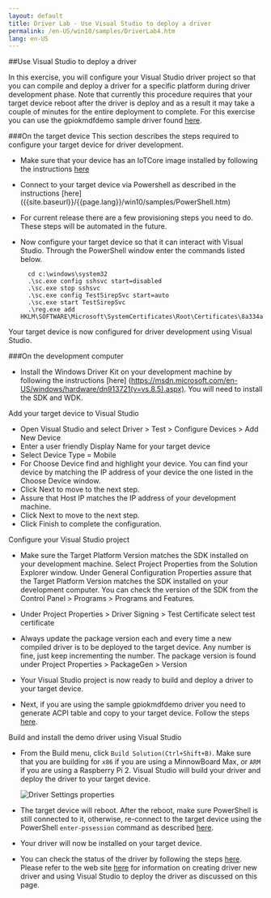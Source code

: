 ```yaml
---
layout: default
title: Driver Lab - Use Visual Studio to deploy a driver
permalink: /en-US/win10/samples/DriverLab4.htm
lang: en-US
---
```


##Use Visual Studio to deploy a driver 

In this exercise, you will configure your Visual Studio driver project so that you can compile and deploy a driver for a specific platform during driver development phase.  Note that currently this procedure requires that your target device reboot after the driver is deploy and as a result it may take a couple of minutes for the entire deployment to complete.
For this exercise you can use the gpiokmdfdemo sample driver found [here](https://github.com/ms-iot/samples/tree/develop/DriverSamples).

###On the target device
This section describes the steps required to configure your target device for driver development.

* Make sure that your device has an IoTCore image installed by following the instructions [here]({{site.baseurl}}/{{page.lang}}/GetStarted.htm)
* Connect to your target device via Powershell as described in the instructions [here] ({{site.baseurl}}/{{page.lang}}/win10/samples/PowerShell.htm)
* For current release there are a few provisioning steps you need to do.  These steps will be automated in the future.
* Now configure your target device so that it can interact with Visual Studio.  Through the PowerShell window enter the commands listed below.
		
		cd c:\windows\system32
		.\sc.exe config sshsvc start=disabled
		.\sc.exe stop sshsvc
		.\sc.exe config TestSirepSvc start=auto
		.\sc.exe start TestSirepSvc
		.\reg.exe add HKLM\SOFTWARE\Microsoft\SystemCertificates\Root\Certificates\8a334aa8052dd244a647306a76b8178fa215f344
		
Your target device is now configured for driver development using Visual Studio.

###On the development computer

* Install the Windows Driver Kit on your development machine by following the instructions [here] (https://msdn.microsoft.com/en-US/windows/hardware/dn913721(v=vs.8.5).aspx).  You will need to install the SDK and WDK.

 Add your target device to Visual Studio
* 	Open Visual Studio and select Driver > Test > Configure Devices > Add New Device
*   Enter a user friendly Display Name for your target device
*	Select Device Type = Mobile
*	For Choose Device find and highlight your device.  You can find your device by matching the IP address of your device the one listed in the Choose Device window.
*	Click Next to move to the next step.
*	Assure that Host IP matches the IP address of your development machine.
*	Click Next to move to the next step.
*	Click Finish to complete the configuration.
	
 Configure your Visual Studio project 
*    Make sure the Target Platform Version matches the SDK installed on your development machine. Select Project Properties from the Solution Explorer window.  Under General Configuration Properties assure that the Target Platform Version matches the SDK installed on your development computer.  You can check the version of the SDK from the Control Panel > Programs > Programs and Features. 
*	Under Project Properties > Driver Signing > Test Certificate select test certificate
*	Always update the package version each and every time a new compiled driver is to be deployed to the target device.  Any number is fine, just keep incrementing the number.  The package version is found under Project Properties > PackageGen > Version
*	Your Visual Studio project is now ready to build and deploy a driver to your target device.
	

* Next, if you are using the sample gpiokmdfdemo driver you need to generate ACPI table and copy to your target device.  Follow the steps [here]({{site.baseurl}}/{{page.lang}}/win10/samples/DriverLab2.htm).


Build and install the demo driver using Visual Studio

* From the Build menu, click `Build Solution(Ctrl+Shift+B)`. Make sure that you are building for `x86` if you are using a MinnowBoard Max, or `ARM` if you are using a Raspberry Pi 2.  Visual Studio will build your driver and deploy the driver to your target device.

    ![Driver Settings properties]({{site.baseurl}}/images/DriverLab/driver-build-option.png)

* The target device will reboot.  After the reboot, make sure PowerShell is still connected to it, otherwise, re-connect to the target device using the PowerShell `enter-pssession` command as described [here]({{site.baseurl}}/{{page.lang}}/win10/samples/PowerShell.htm).

* Your driver will now be installed on your target device.
* You can check the status of the driver by following the steps [here]({{site.baseurl}}/{{page.lang}}/win10/samples/DriverLab3.htm).
Please refer to the web site [here](https://msdn.microsoft.com/en-US/windows/hardware/dn913721(v=vs.8.5).aspx) for information on creating driver new driver and using Visual Studio to deploy the driver as discussed on this page.
